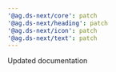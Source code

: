 ```yaml
---
'@ag.ds-next/core': patch
'@ag.ds-next/heading': patch
'@ag.ds-next/icon': patch
'@ag.ds-next/text': patch
---
```


Updated documentation
